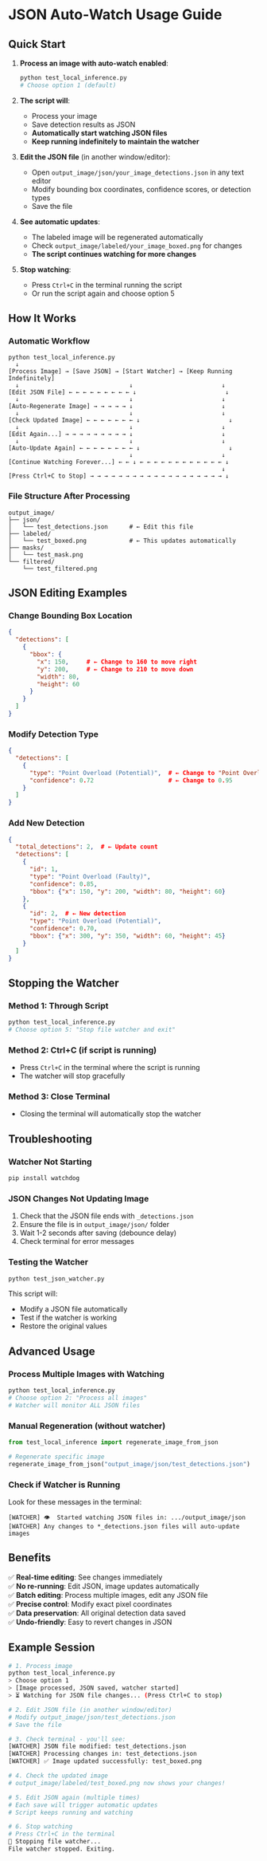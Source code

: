 # JSON Auto-Watch Usage Guide

## Quick Start

1. **Process an image with auto-watch enabled**:
   ```bash
   python test_local_inference.py
   # Choose option 1 (default)
   ```

2. **The script will**:
   - Process your image
   - Save detection results as JSON
   - **Automatically start watching JSON files**
   - **Keep running indefinitely to maintain the watcher**

3. **Edit the JSON file** (in another window/editor):
   - Open `output_image/json/your_image_detections.json` in any text editor
   - Modify bounding box coordinates, confidence scores, or detection types
   - Save the file

4. **See automatic updates**:
   - The labeled image will be regenerated automatically
   - Check `output_image/labeled/your_image_boxed.png` for changes
   - **The script continues watching for more changes**

5. **Stop watching**:
   - Press `Ctrl+C` in the terminal running the script
   - Or run the script again and choose option 5

## How It Works

### Automatic Workflow
```
python test_local_inference.py
  ↓
[Process Image] → [Save JSON] → [Start Watcher] → [Keep Running Indefinitely]
  ↓                               ↓                         ↓
[Edit JSON File] ← ← ← ← ← ← ← ← ← ↓                         ↓
  ↓                               ↓                         ↓
[Auto-Regenerate Image] → → → → → ↓                         ↓
  ↓                               ↓                         ↓
[Check Updated Image] ← ← ← ← ← ← ← ↓                         ↓
  ↓                               ↓                         ↓
[Edit Again...] → → → → → → → → → ↓                         ↓
  ↓                               ↓                         ↓
[Auto-Update Again] ← ← ← ← ← ← ← ← ↓                         ↓
                                  ↓                         ↓
[Continue Watching Forever...] ← ← ↓ ← ← ← ← ← ← ← ← ← ← ← ← ↓
                                                            ↓
[Press Ctrl+C to Stop] → → → → → → → → → → → → → → → → → → → ↓
```

### File Structure After Processing
```
output_image/
├── json/
│   └── test_detections.json      # ← Edit this file
├── labeled/  
│   └── test_boxed.png            # ← This updates automatically
├── masks/
│   └── test_mask.png
└── filtered/
    └── test_filtered.png
```

## JSON Editing Examples

### Change Bounding Box Location
```json
{
  "detections": [
    {
      "bbox": {
        "x": 150,     # ← Change to 160 to move right
        "y": 200,     # ← Change to 210 to move down
        "width": 80,
        "height": 60
      }
    }
  ]
}
```

### Modify Detection Type
```json
{
  "detections": [
    {
      "type": "Point Overload (Potential)",  # ← Change to "Point Overload (Faulty)"
      "confidence": 0.72                     # ← Change to 0.95
    }
  ]
}
```

### Add New Detection
```json
{
  "total_detections": 2,  # ← Update count
  "detections": [
    {
      "id": 1,
      "type": "Point Overload (Faulty)",
      "confidence": 0.85,
      "bbox": {"x": 150, "y": 200, "width": 80, "height": 60}
    },
    {
      "id": 2,  # ← New detection
      "type": "Point Overload (Potential)",
      "confidence": 0.70,
      "bbox": {"x": 300, "y": 350, "width": 60, "height": 45}
    }
  ]
}
```

## Stopping the Watcher

### Method 1: Through Script
```bash
python test_local_inference.py
# Choose option 5: "Stop file watcher and exit"
```

### Method 2: Ctrl+C (if script is running)
- Press `Ctrl+C` in the terminal where the script is running
- The watcher will stop gracefully

### Method 3: Close Terminal
- Closing the terminal will automatically stop the watcher

## Troubleshooting

### Watcher Not Starting
```bash
pip install watchdog
```

### JSON Changes Not Updating Image
1. Check that the JSON file ends with `_detections.json`
2. Ensure the file is in `output_image/json/` folder
3. Wait 1-2 seconds after saving (debounce delay)
4. Check terminal for error messages

### Testing the Watcher
```bash
python test_json_watcher.py
```
This script will:
- Modify a JSON file automatically
- Test if the watcher is working
- Restore the original values

## Advanced Usage

### Process Multiple Images with Watching
```bash
python test_local_inference.py
# Choose option 2: "Process all images"
# Watcher will monitor ALL JSON files
```

### Manual Regeneration (without watcher)
```python
from test_local_inference import regenerate_image_from_json

# Regenerate specific image
regenerate_image_from_json("output_image/json/test_detections.json")
```

### Check if Watcher is Running
Look for these messages in the terminal:
```
[WATCHER] 👁️  Started watching JSON files in: .../output_image/json
[WATCHER] Any changes to *_detections.json files will auto-update images
```

## Benefits

✅ **Real-time editing**: See changes immediately  
✅ **No re-running**: Edit JSON, image updates automatically  
✅ **Batch editing**: Process multiple images, edit any JSON file  
✅ **Precise control**: Modify exact pixel coordinates  
✅ **Data preservation**: All original detection data saved  
✅ **Undo-friendly**: Easy to revert changes in JSON  

## Example Session

```bash
# 1. Process image
python test_local_inference.py
> Choose option 1
> [Image processed, JSON saved, watcher started]
> ⏳ Watching for JSON file changes... (Press Ctrl+C to stop)

# 2. Edit JSON file (in another window/editor)
# Modify output_image/json/test_detections.json
# Save the file

# 3. Check terminal - you'll see:
[WATCHER] JSON file modified: test_detections.json
[WATCHER] Processing changes in: test_detections.json  
[WATCHER] ✅ Image updated successfully: test_boxed.png

# 4. Check the updated image
# output_image/labeled/test_boxed.png now shows your changes!

# 5. Edit JSON again (multiple times)
# Each save will trigger automatic updates
# Script keeps running and watching

# 6. Stop watching
# Press Ctrl+C in the terminal
🛑 Stopping file watcher...
File watcher stopped. Exiting.
```